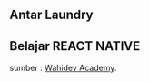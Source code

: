 ## Antar Laundry
## Belajar REACT NATIVE

sumber : [Wahidev Academy](https://www.youtube.com/channel/UCXsAaDHG8E4PN3rIHGaZ4XQ).

